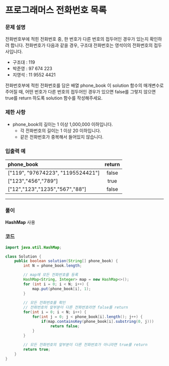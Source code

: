 # 프로그래머스 전화번호 목록

### 문제 설명
전화번호부에 적힌 전화번호 중, 한 번호가 다른 번호의 접두어인 경우가 있는지 확인하려 합니다.
전화번호가 다음과 같을 경우, 구조대 전화번호는 영석이의 전화번호의 접두사입니다.

- 구조대 : 119
- 박준영 : 97 674 223
- 지영석 : 11 9552 4421

전화번호부에 적힌 전화번호를 담은 배열 phone_book 이 solution 함수의 매개변수로 주어질 때, 어떤 번호가 다른 번호의 접두어인 경우가 있으면 false를 그렇지 않으면 true를 return 하도록 solution 함수를 작성해주세요.

### 제한 사항
- phone_book의 길이는 1 이상 1,000,000 이하입니다.
    - 각 전화번호의 길이는 1 이상 20 이하입니다.
    - 같은 전화번호가 중복해서 들어있지 않습니다.

### 입출력 예
|phone_book|return|
|:-|:-:|
|["119", "97674223", "1195524421"]|false|
|["123","456","789"]|true|
|["12","123","1235","567","88"]|false|

---

### 풀이
**HashMap** 사용

### 코드
```java
import java.util.HashMap;

class Solution {
    public boolean solution(String[] phone_book) {
        int N = phone_book.length;

		// map에 모든 전화번호를 등록
		HashMap<String, Integer> map = new HashMap<>();
		for (int i = 0; i < N; i++) {
			map.put(phone_book[i], 1);
		}
		
        // 모든 전화번호를 확인
        // 전화번호의 앞부분이 다른 전화번호라면 false를 return
		for(int i = 0; i < N; i++) {
			for(int j = 0; j < phone_book[i].length(); j++) {
				if(map.containsKey(phone_book[i].substring(0, j)))
					return false;
			}
		}
        
        // 모든 전화번호의 앞부분이 다른 전화번호가 아니라면 true를 return
		return true;
    }
}
```